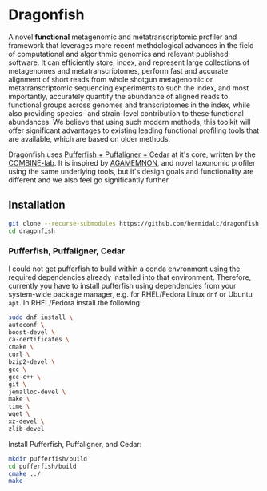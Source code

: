 # Dragonfish

A novel **functional** metagenomic and metatranscriptomic profiler and framework
that leverages more recent methdological advances in the field of computational
and algorithmic genomics and relevant published software. It can efficiently
store, index, and represent large collections of metagenomes and
metatranscriptomes, perform fast and accurate alignment of short reads from
whole shotgun metagenomic or metatranscriptomic sequencing experiments to such
the index, and most importantly, accurately quantify the abundance of aligned
reads to functional groups across genomes and transcriptomes in the index, while
also providing species- and strain-level contribution to these functional
abundances. We believe that using such modern methods, this toolkit will offer
significant advantages to existing leading functional profiling tools that are
available, which are based on older methods.

Dragonfish uses [Pufferfish + Puffaligner + Cedar](https://github.com/COMBINE-lab/pufferfish)
at it's core, written by the [COMBINE-lab](https://github.com/COMBINE-lab). It
is inspired by [AGAMEMNON](https://github.com/ivlachos/agamemnon), and novel
taxonomic profiler using the same underlying tools, but it's
design goals and functionality are different and we also feel go significantly
further.

## Installation

```bash
git clone --recurse-submodules https://github.com/hermidalc/dragonfish.git
cd dragonfish
```

### Pufferfish, Puffaligner, Cedar

I could not get pufferfish to build within a conda envronment using the
required dependencies already installed into that environment. Therefore,
currently you have to install pufferfish using dependencies from your
system-wide package manager, e.g. for RHEL/Fedora Linux `dnf` or Ubuntu
`apt`. In RHEL/Fedora install the following:


```bash
sudo dnf install \
autoconf \
boost-devel \
ca-certificates \
cmake \
curl \
bzip2-devel \
gcc \
gcc-c++ \
git \
jemalloc-devel \
make \
time \
wget \
xz-devel \
zlib-devel
```

Install Pufferfish, Puffaligner, and Cedar:

```bash
mkdir pufferfish/build
cd pufferfish/build
cmake ../
make
```
